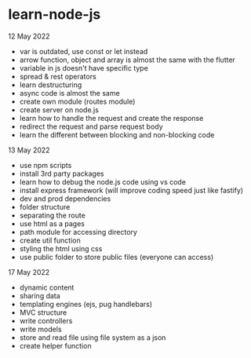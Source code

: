 # learn-node-js

12 May 2022

- var is outdated, use const or let instead
- arrow function, object and array is almost the same with the flutter
- variable in js doesn't have specific type
- spread & rest operators
- learn destructuring
- async code is almost the same
- create own module (routes module)
- create server on node.js
- learn how to handle the request and create the response
- redirect the request and parse request body
- learn the different between blocking and non-blocking code

13 May 2022

- use npm scripts
- install 3rd party packages
- learn how to debug the node.js code using vs code
- install express framework (will improve coding speed just like fastify)
- dev and prod dependencies
- folder structure
- separating the route
- use html as a pages
- path module for accessing directory
- create util function
- styling the html using css
- use public folder to store public files (everyone can access)

17 May 2022

- dynamic content
- sharing data
- templating engines (ejs, pug handlebars)
- MVC structure
- write controllers
- write models
- store and read file using file system as a json
- create helper function
